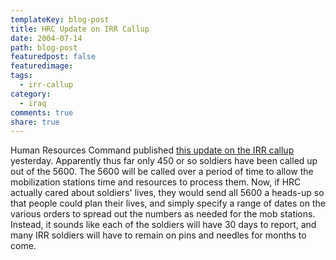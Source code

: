 ```yaml
---
templateKey: blog-post
title: HRC Update on IRR Callup
date: 2004-07-14
path: blog-post
featuredpost: false
featuredimage:
tags:
  - irr-callup
category:
  - iraq
comments: true
share: true
---
```


Human Resources Command published [this update on the IRR callup](https://www.2xcitizen.usar.army.mil/news/irrcallup-7-13-04.asp) yesterday. Apparently thus far only 450 or so soldiers have been called up out of the 5600. The 5600 will be called over a period of time to allow the mobilization stations time and resources to process them. Now, if HRC actually cared about soldiers' lives, they would send all 5600 a heads-up so that people could plan their lives, and simply specify a range of dates on the various orders to spread out the numbers as needed for the mob stations. Instead, it sounds like each of the soldiers will have 30 days to report, and many IRR soldiers will have to remain on pins and needles for months to come.
